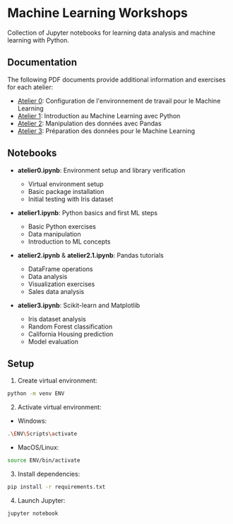 # Machine Learning Workshops

Collection of Jupyter notebooks for learning data analysis and machine learning with Python.

## Documentation
The following PDF documents provide additional information and exercises for each atelier:
- [Atelier 0](./docs/Atelier%200%20_%20Configuration%20de%20l%27environnement%20de%20travail%20pour%20le%20Machine%20Learning.pdf): Configuration de l'environnement de travail pour le Machine Learning
- [Atelier 1](./docs/Atelier%201%20_%20Introduction%20au%20Machine%20Learning%20avec%20Python.pdf): Introduction au Machine Learning avec Python
- [Atelier 2](./docs/Atelier%202%20_%20Manipulation%20des%20données%20avec%20Pandas.pdf): Manipulation des données avec Pandas
- [Atelier 3](./docs/Atelier%203%20_%20Préparation%20des%20données%20pour%20le%20Machine%20Learning.pdf): Préparation des données pour le Machine Learning

## Notebooks

- **atelier0.ipynb**: Environment setup and library verification
  - Virtual environment setup
  - Basic package installation
  - Initial testing with Iris dataset

- **atelier1.ipynb**: Python basics and first ML steps
  - Basic Python exercises
  - Data manipulation
  - Introduction to ML concepts

- **atelier2.ipynb** & **atelier2.1.ipynb**: Pandas tutorials
  - DataFrame operations
  - Data analysis
  - Visualization exercises
  - Sales data analysis

- **atelier3.ipynb**: Scikit-learn and Matplotlib
  - Iris dataset analysis
  - Random Forest classification
  - California Housing prediction
  - Model evaluation

## Setup

1. Create virtual environment: 
```bash
python -m venv ENV
```


2. Activate virtual environment:
- Windows:
```bash
.\ENV\Scripts\activate
```
- MacOS/Linux:
```bash
source ENV/bin/activate
```


3. Install dependencies:
```bash
pip install -r requirements.txt
```


4. Launch Jupyter:
```bash
jupyter notebook
```
